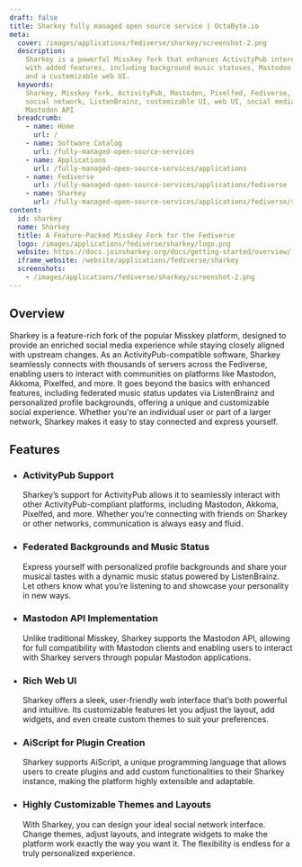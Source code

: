 ```yaml
---
draft: false
title: Sharkey fully managed open source service | OctaByte.io
meta:
  cover: /images/applications/fediverse/sharkey/screenshot-2.png
  description:
    Sharkey is a powerful Misskey fork that enhances ActivityPub interoperability
    with added features, including background music statuses, Mastodon API support,
    and a customizable web UI.
  keywords:
    Sharkey, Misskey fork, ActivityPub, Mastodon, Pixelfed, Fediverse, federated
    social network, ListenBrainz, customizable UI, web UI, social media features,
    Mastodon API
  breadcrumb:
    - name: Home
      url: /
    - name: Software Catalog
      url: /fully-managed-open-source-services
    - name: Applications
      url: /fully-managed-open-source-services/applications
    - name: Fediverse
      url: /fully-managed-open-source-services/applications/fediverse
    - name: Sharkey
      url: /fully-managed-open-source-services/applications/fediverse/sharkey
content:
  id: sharkey
  name: Sharkey
  title: A Feature-Packed Misskey Fork for the Fediverse
  logo: /images/applications/fediverse/sharkey/logo.png
  website: https://docs.joinsharkey.org/docs/getting-started/overview/
  iframe_website: /website/applications/fediverse/sharkey
  screenshots:
    - /images/applications/fediverse/sharkey/screenshot-2.png
---
```


## Overview

Sharkey is a feature-rich fork of the popular Misskey platform, designed to provide an enriched social media experience while staying closely aligned with upstream changes. As an ActivityPub-compatible software, Sharkey seamlessly connects with thousands of servers across the Fediverse, enabling users to interact with communities on platforms like Mastodon, Akkoma, Pixelfed, and more. It goes beyond the basics with enhanced features, including federated music status updates via ListenBrainz and personalized profile backgrounds, offering a unique and customizable social experience. Whether you're an individual user or part of a larger network, Sharkey makes it easy to stay connected and express yourself.

## Features

- ### ActivityPub Support

  Sharkey’s support for ActivityPub allows it to seamlessly interact with other ActivityPub-compliant platforms, including Mastodon, Akkoma, Pixelfed, and more. Whether you’re connecting with friends on Sharkey or other networks, communication is always easy and fluid.

- ### Federated Backgrounds and Music Status

  Express yourself with personalized profile backgrounds and share your musical tastes with a dynamic music status powered by ListenBrainz. Let others know what you’re listening to and showcase your personality in new ways.

- ### Mastodon API Implementation

  Unlike traditional Misskey, Sharkey supports the Mastodon API, allowing for full compatibility with Mastodon clients and enabling users to interact with Sharkey servers through popular Mastodon applications.

- ### Rich Web UI

  Sharkey offers a sleek, user-friendly web interface that’s both powerful and intuitive. Its customizable features let you adjust the layout, add widgets, and even create custom themes to suit your preferences.

- ### AiScript for Plugin Creation

  Sharkey supports AiScript, a unique programming language that allows users to create plugins and add custom functionalities to their Sharkey instance, making the platform highly extensible and adaptable.

- ### Highly Customizable Themes and Layouts

  With Sharkey, you can design your ideal social network interface. Change themes, adjust layouts, and integrate widgets to make the platform work exactly the way you want it. The flexibility is endless for a truly personalized experience.
